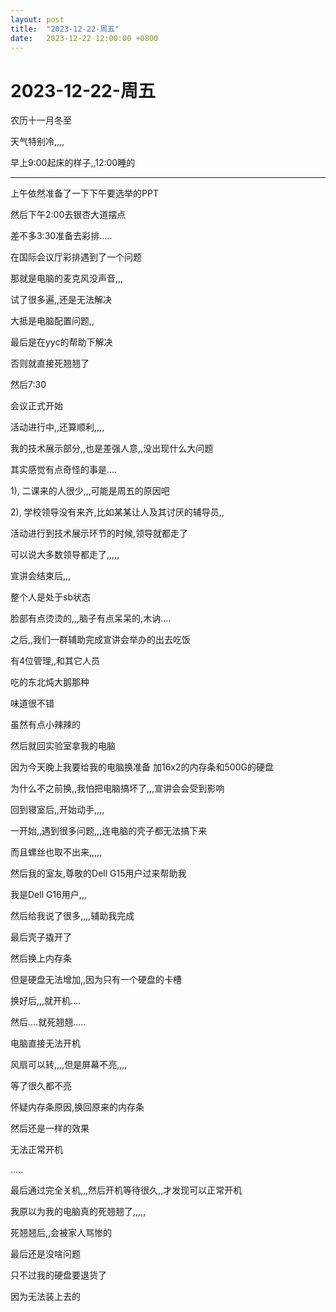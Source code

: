 ```yaml
---
layout: post
title:  "2023-12-22-周五"
date:   2023-12-22 12:00:00 +0800
---
```




# 2023-12-22-周五

农历十一月冬至

天气特别冷,,,,

早上9:00起床的样子,,12:00睡的

---

上午依然准备了一下下午要选举的PPT

然后下午2:00去银杏大道摆点

差不多3:30准备去彩排.....



在国际会议厅彩排遇到了一个问题

那就是电脑的麦克风没声音,,,

试了很多遍,,还是无法解决

大抵是电脑配置问题,,

最后是在yyc的帮助下解决

否则就直接死翘翘了



然后7:30

会议正式开始

活动进行中,,还算顺利,,,,

我的技术展示部分,,也是差强人意,,没出现什么大问题



其实感觉有点奇怪的事是....

1), 二课来的人很少,,,可能是周五的原因吧

2), 学校领导没有来齐,比如某某让人及其讨厌的辅导员,,

活动进行到技术展示环节的时候,领导就都走了

可以说大多数领导都走了,,,,,



宣讲会结束后,,,

整个人是处于sb状态

脸部有点烫烫的,,,脑子有点呆呆的,木讷....



之后,,我们一群辅助完成宣讲会举办的出去吃饭

有4位管理,,和其它人员

吃的东北炖大鹅那种



味道很不错

虽然有点小辣辣的



然后就回实验室拿我的电脑

因为今天晚上我要给我的电脑换准备 加16x2的内存条和500G的硬盘

为什么不之前换,,我怕把电脑搞坏了,,,宣讲会会受到影响



回到寝室后,,开始动手,,,,

一开始,,遇到很多问题,,,连电脑的壳子都无法搞下来

而且螺丝也取不出来,,,,,

然后我的室友,尊敬的Dell G15用户过来帮助我

我是Dell G16用户,,,

然后给我说了很多,,,,辅助我完成

最后壳子撬开了

然后换上内存条

但是硬盘无法增加,,因为只有一个硬盘的卡槽

换好后,,,就开机....



然后....就死翘翘.....

电脑直接无法开机

风扇可以转,,,,但是屏幕不亮,,,,

等了很久都不亮



怀疑内存条原因,换回原来的内存条

然后还是一样的效果

无法正常开机

.....



最后通过完全关机,,,然后开机等待很久,,才发现可以正常开机

我原以为我的电脑真的死翘翘了,,,,,

死翘翘后,,会被家人骂惨的

最后还是没啥问题

只不过我的硬盘要退货了

因为无法装上去的


